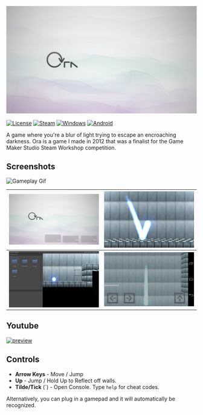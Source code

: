![Ora Logo](screenshots/cover.jpg)

[![License][license-img]][license-url]
[![Steam][steam-img]][steam-url]
[![Windows][windows-img]][windows-url]
[![Android][android-img]][android-url]

A game where you're a blur of light trying to escape an encroaching darkness. Ora is a game I made in 2012 that was a finalist for the Game Maker Studio Steam Workshop competition.

## Screenshots

![Gameplay Gif](screenshots/gameplay-animation.gif)

| ![Main Menu](screenshots/menu.png) | ![Gameplay](screenshots/gameplay.png) |
|:-:|:-:|
| ![Editor](screenshots/editor.png) | ![Android App](screenshots/android.png) |

## Youtube

[![preview](http://img.youtube.com/vi/-kXZ0GLl9TQ/0.jpg)](http://www.youtube.com/watch?v=-kXZ0GLl9TQ "Ora Gameplay")

## Controls

- **Arrow Keys** - Move / Jump
- **Up** - Jump / Hold Up to Reflect off walls. 
- **Tilde/Tick** (\`) - Open Console. Type `help` for cheat codes.

Alternatively, you can plug in a gamepad and it will automatically be recognized. 

[license-img]: http://img.shields.io/:license-mit-blue.svg?style=flat-square
[license-url]: https://opensource.org/licenses/MIT  
[steam-url]: https://steamcommunity.com/sharedfiles/filedetails/?id=101432890&tscn=1350763601
[steam-img]: https://img.shields.io/badge/steam-workshop-2a2a2a.svg?style=flat-square
[windows-img]: http://img.shields.io/:download-win-03b3fe.svg?style=flat-square
[windows-url]: https://github.com/alaingalvan/ora.gmx/raw/master/builds/windows/ora.exe 
[android-img]: http://img.shields.io/:download-android-a4ca39.svg?style=flat-square
[android-url]: https://github.com/alaingalvan/ora.gmx/raw/master/builds/android/ora.apk